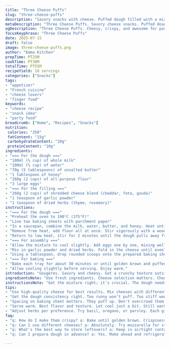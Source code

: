 ```yaml
---
title: "Three Cheese Puffs"
slug: "three-cheese-puffs"
description: "Savory snacks with cheese. Puffed dough filled with a mix of cheeses. Crispy outside, soft inside. Serve warm or cool. Good for gatherings. Got a rich flavor profile. A twist on classic gougères."
metaDescription: "Three Cheese Puffs. Savory cheese snacks. Puffed dough with cheddar, feta, gouda. Great for gatherings. Crispy outside. Soft inside. Serve warm."
ogDescription: "Three Cheese Puffs. Cheesy, crispy, and awesome for parties. Creamy filling with herbs. Enjoy warm or cool. Perfect snack. Share and savor."
focusKeyphrase: "Three Cheese Puffs"
date: 2025-07-15
draft: false
image: three-cheese-puffs.png
author: "Emma Kitchen"
prepTime: PT25M
cookTime: PT30M
totalTime: PT55M
recipeYield: 18 servings
categories: ["Snacks"]
tags:
- "appetizer"
- "French cuisine"
- "cheese lovers"
- "finger food"
keywords:
- "cheese recipe"
- "snack idea"
- "party food"
breadcrumb: ["Home", "Recipes", "Snacks"]
nutrition: 
 calories: "250"
 fatContent: "15g"
 carbohydrateContent: "20g"
 proteinContent: "10g"
ingredients:
- "=== For the dough ==="
- "100ml (⅓ cup) of whole milk"
- "100ml (⅓ cup) of water"
- "70g (5 tablespoons) of unsalted butter"
- "1 tablespoon of honey"
- "260g (2 cups) of all-purpose flour"
- "3 large eggs"
- "=== For the filling ==="
- "260g (2 cups) of shredded cheese blend (cheddar, feta, gouda)"
- "1 teaspoon of garlic powder"
- "1 teaspoon of dried herbs (thyme, rosemary)"
instructions:
- "=== For the dough ==="
- "Preheat the oven to 190°C (375°F)"
- "Line two baking sheets with parchment paper"
- "In a saucepan, combine the milk, water, butter, and honey. Heat until boiling."
- "Remove from heat, add flour all at once. Stir vigorously with a wooden spoon until it forms a ball."
- "Return to low heat, stir for 2 minutes until the dough pulls away from the sides."
- "=== For assembly ==="
- "Allow the mixture to cool slightly. Add eggs one by one, mixing well each time."
- "Mix in garlic powder and dried herbs. Fold in the cheese until evenly distributed."
- "Using a tablespoon, drop rounded scoops onto the prepared baking sheets, spaced apart."
- "=== For baking ==="
- "Bake each tray for about 30 minutes or until golden brown and puffed up."
- "Allow cooling slightly before serving. Enjoy warm."
introduction: "Gougères. Savory and cheesy. Got a crunchy texture outside. Soft inside. Heat transforms the dough. Three cheeses get together. Mix shredded cheddar, feta, gouda. Don’t forget the herbs. Adds a layer of dimension. Perfect bites for gatherings. Can be served warm or at room temperature. Simple yet rewarding. Cheese lovers rejoice. Good for parties or snack time."
ingredientsNote: "Use fresh ingredients. Cheese selection matters. Choose a mix that melts well. Feta adds tang. Consider aged cheddar for depth. Fresh herbs will elevate the dish. Can swap honey for sugar if desired. Use unsalted butter for better control of salt."
instructionsNote: "Get the mixture right; it's crucial. The dough needs to be mixed thoroughly. Proper cooking time makes all the difference. Golden brown means success. Let them cool a bit before diving in. Good to serve them fresh. Can be made ahead, reheated in the oven."
tips:
- "Use high-quality cheese for best results. Mix cheeses with different textures. Shredded ones melt nicely. Feta gives tangy twist. Consider aged cheeses. Will add depth. Fresh herbs make flavors pop. Each cheese plays role. Don’t skimp."
- "Get the dough consistency right. Too runny won’t puff. Too stiff won't spread. Stir until it forms ball. Keep it smooth. Heat changes texture. Don't rush this step. Must pull from pot sides. Ensure proper cooling."
- "Spacing on baking sheet matters. They puff up. Don't overcrowd them. Give room to expand. Use parchment paper. Helps with clean-up. Also prevents sticking. Rotate trays if uneven browning. Pay attention to oven hot spots."
- "Serve warm. Best flavor and texture. Let cool just a bit. Still warm but manageable. Can serve at room temperature. Perfect for gatherings. Great snack option. Can make ahead. Reheat before serving."
- "Adjust herbs per preference. Try basil, oregano, or parsley. Each gives unique taste. Garlic powder essential but tweak amount. Taste along the way. Add salt sparingly. Cheese adds salt too. Control flavors."
faq:
- "q: How do I make them crispy? a: Bake until golden brown. Crispiness comes from cooking time. Don't rush the oven. Check color."
- "q: Can I use different cheeses? a: Absolutely. Try mozzarella for stretch. Or parmesan for sharpness. Blend your favorites. Just balance flavors."
- "q: What's the best way to store leftovers? a: Keep in airtight container. In fridge. Can freeze too. Just reheat to crisp them back."
- "q: Can I prepare dough in advance? a: Yes. Make ahead and refrigerate. Let sit before baking. Avoid letting it dry out. Wrap well."

---
```

